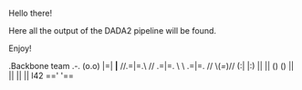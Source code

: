 Hello there!


Here all the output of the DADA2 pipeline will be found. 

Enjoy!


.Backbone team
      .-.
     (o.o)
      |=|
     __|__
   //.=|=.\\
  // .=|=. \\
  \\ .=|=. //
   \\(_=_)//
    (:| |:)
     || ||
     () ()
     || ||
     || ||
l42 ==' '==

